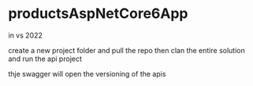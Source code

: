 # productsAspNetCore6App

in vs 2022 

create a new project folder and pull the repo 
then clan the entire solution and run 
the api project

thje swagger will open the versioning of the apis
